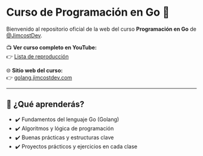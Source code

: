 # Curso de Programación en Go 🚀

Bienvenido al repositorio oficial de la web del curso **Programación en Go** de [@JimcostDev](https://jimcostdev.com).

📺 **Ver curso completo en YouTube:**  
👉 [Lista de reproducción](https://www.youtube.com/playlist?list=PLlWTGK7QJnmDtruzihqTgdi4FcM2enA1X)

🌐 **Sitio web del curso:**  
👉 [golang.jimcostdev.com](https://golang.jimcostdev.com)

---

## 🧠 ¿Qué aprenderás?

- ✔️ Fundamentos del lenguaje Go (Golang)
- ✔️ Algoritmos y lógica de programación
- ✔️ Buenas prácticas y estructuras clave
- ✔️ Proyectos prácticos y ejercicios en cada clase


